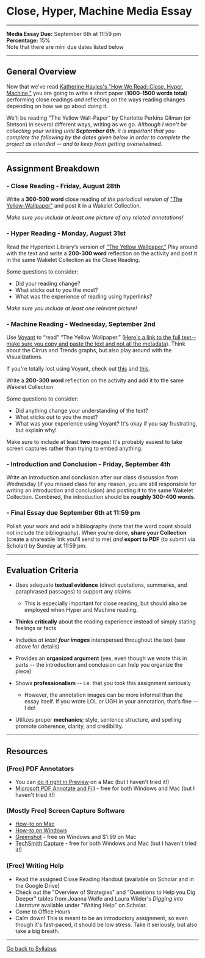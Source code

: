 # Close, Hyper, Machine Media Essay

_____

**Media Essay Due:** September 6th at 11:59 pm <br />
**Percentage:** 15% <br />
Note that there are mini due dates listed below

_____

## General Overview

Now that we've read [Katherine Hayles's "How We Read: Close, Hyper, Machine,"](https://www.ade.mla.org/content/download/7915/225678) you are going to write a short paper (**1000-1500 words total**) performing close readings *and* reflecting on the ways reading changes depending on how we go about doing it. 

We'll be reading "The Yellow Wall-Paper" by Charlotte Perkins Gilman (or Stetson) in several different ways, writing as we go. *Although I won't be collecting your writing until **September 6th**, it is important that you complete the following by the dates given below in order to complete the project as intended -- and to keep from getting overwhelmed*.

_____

## Assignment Breakdown

### - Close Reading - Friday, August 28th

Write a **300-500 word** close reading of *the periodical version of* ["The Yellow-Wallpaper"](https://www.nlm.nih.gov/exhibition/theliteratureofprescription/exhibitionAssets/digitalDocs/The-Yellow-Wall-Paper.pdf) and post it in a Wakelet Collection. 

*Make sure you include at least one picture of any related annotations!*
 

### - Hyper Reading - Monday, August 31st

Read the Hypertext Library’s version of [“The Yellow Wallpaper.”](http://www.hypertextlibrary.com/books/yellow_wallpaper/) Play around with the text and write a **200-300 word** reflection on the activity and post it in the same Wakelet Collection as the Close Reading. 

Some questions to consider:
* Did your reading change? 
* What sticks out to you the most? 
* What was the experience of reading using hyperlinks? 

*Make sure you include at least one relevant picture!*


### - Machine Reading - Wednesday, September 2nd

Use [Voyant](https://voyant-tools.org/) to “read” “The Yellow Wallpaper.” ([Here's a link to the full text--make sure you copy and paste the text and not all the metadata](https://www.gutenberg.org/files/1952/1952-h/1952-h.htm)). Think about the Cirrus and Trends graphs, but also play around with the Visualizations.

If you're totally lost using Voyant, check out [this](https://voyant-tools.org/docs/#!/guide/tutorial) and [this](https://voyant-tools.org/docs/#!/guide/tools).

Write a **200-300 word** reflection on the activity and add it to the same Wakelet Collection. 

Some questions to consider:
* Did anything change your understanding of the text? 
* What sticks out to you the most? 
* What was your experience using Voyant? It's okay if you say frustrating, but explain why! 

Make sure to include at least **two** images! It's probably easiest to take screen captures rather than trying to embed anything. 

### - Introduction and Conclusion - Friday, September 4th

Write an introduction and conclusion after our class discussion from Wednesday (if you missed class for any reason, you are still responsible for writing an introduction and conclusion) and posting it to the same Wakelet Collection. Combined, the introduction should be **roughly 300-400 words**.

### - Final Essay due September 6th at 11:59 pm

Polish your work and add a bibliography (note that the word count should not include the bibliography). When you're done, **share your Collection** (create a shareable link you'll send to me) *and* **export to PDF** (to submit via Scholar) by Sunday at 11:59 pm. 

_____

## Evaluation Criteria

* Uses adequate **textual evidence** (direct quotations, summaries, and paraphrased passages) to support any claims
  * This is especially important for close reading, but should also be employed when Hyper and Machine reading.
  
* **Thinks critically** about the reading experience instead of simply stating feelings or facts

* Includes *at least **four images*** interspersed throughout the text (see above for details) 

* Provides an **organized argument** (yes, even though we wrote this in parts -- the introduction and conclusion can help you organize the piece) 

* Shows **professionalism** -- i.e. that you took this assignment seriously
  * However, the annotation images can be more informal than the essay itself. If you wrote LOL or UGH in your annotation, that’s fine -- I do!
  
* Utilizes proper **mechanics**; style, sentence structure, and spelling promote coherence, clarity, and credibility.

_____

## Resources

### (Free) PDF Annotators

* You can [do it right in Preview](https://support.apple.com/guide/preview/annotate-a-pdf-prvw11580/mac) on a Mac (but I haven't tried it!)
* [Microsoft PDF Annotate and Fill](https://www.microsoft.com/en-us/p/pdf-annotate-fill/9nzdvqhxxvfj?activetab=pivot:overviewtab) - free for both Windows and Mac (but I haven't tried it!)

### (Mostly Free) Screen Capture Software 

* [How-to on Mac](https://support.apple.com/en-us/HT201361)
* [How-to on Windows](https://www.businessinsider.com/how-to-screenshot-on-windows)
* [Greenshot](https://getgreenshot.org/downloads/) - free on Windows and $1.99 on Mac
* [TechSmith Capture](https://www.techsmith.com/jing-tool.html) - free for both Windows and Mac (but I haven't tried it!)

### (Free) Writing Help

* Read the assigned Close Reading Handout (available on Scholar and in the Google Drive)
* Check out the "Overview of Strategies" and "Questions to Help you Dig Deeper" tables from Joanna Wolfe and Laura Wilder's *Digging into Literature* available under "Writing Help" on Scholar.
* Come to Office Hours
* Calm down! This is meant to be an introductory assignment, so even though it's fast-paced, it should be low stress. Take it seriously, but also take a big breath.

_____

[Go back to Syllabus](https://deanna-stover.github.io/coursesCNU/2020/idst270fall2020) 
